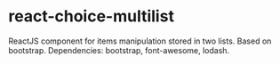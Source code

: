 # react-choice-multilist
ReactJS component for items manipulation stored in two lists. Based on bootstrap. Dependencies: bootstrap, font-awesome, lodash.
